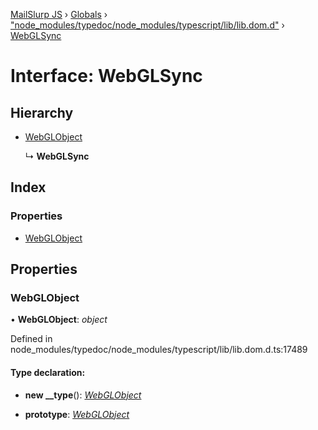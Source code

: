 [MailSlurp JS](../README.md) › [Globals](../globals.md) › ["node_modules/typedoc/node_modules/typescript/lib/lib.dom.d"](../modules/_node_modules_typedoc_node_modules_typescript_lib_lib_dom_d_.md) › [WebGLSync](_node_modules_typedoc_node_modules_typescript_lib_lib_dom_d_.webglsync.md)

# Interface: WebGLSync

## Hierarchy

* [WebGLObject](_node_modules_typedoc_node_modules_typescript_lib_lib_dom_d_.webglobject.md)

  ↳ **WebGLSync**

## Index

### Properties

* [WebGLObject](_node_modules_typedoc_node_modules_typescript_lib_lib_dom_d_.webglsync.md#webglobject)

## Properties

###  WebGLObject

• **WebGLObject**: *object*

Defined in node_modules/typedoc/node_modules/typescript/lib/lib.dom.d.ts:17489

#### Type declaration:

* **new __type**(): *[WebGLObject](_node_modules_typedoc_node_modules_typescript_lib_lib_dom_d_.webglobject.md)*

* **prototype**: *[WebGLObject](_node_modules_typedoc_node_modules_typescript_lib_lib_dom_d_.webglobject.md)*
